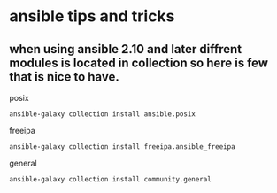 # ansible tips and tricks 

## when using ansible 2.10 and later diffrent modules is located in collection so here is few that is nice to have.


posix
```
ansible-galaxy collection install ansible.posix
```

freeipa 
```
ansible-galaxy collection install freeipa.ansible_freeipa
```

general
```
ansible-galaxy collection install community.general
```
